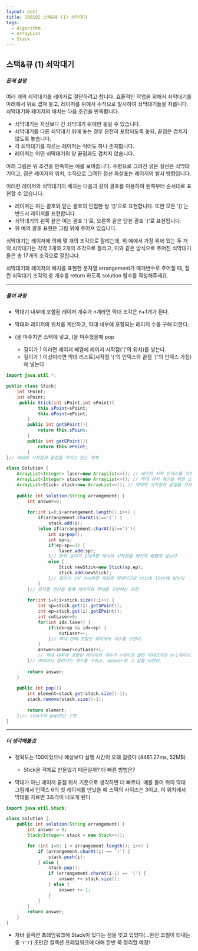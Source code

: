 ```yaml
---
layout: post
title: 190102 스택&큐 (1) 쇠막대기
tags:
  - Algorithm
  - ArrayList	
  - Stack
---
```

## 스택&큐 (1)  쇠막대기
##### 문제 설명

여러 개의 쇠막대기를 레이저로 절단하려고 합니다. 효율적인 작업을 위해서 쇠막대기를 아래에서 위로 겹쳐 놓고, 레이저를 위에서 수직으로 발사하여 쇠막대기들을 자릅니다. 쇠막대기와 레이저의 배치는 다음 조건을 만족합니다.

- 쇠막대기는 자신보다 긴 쇠막대기 위에만 놓일 수 있습니다.
- 쇠막대기를 다른 쇠막대기 위에 놓는 경우 완전히 포함되도록 놓되, 끝점은 겹치지 않도록 놓습니다.
- 각 쇠막대기를 자르는 레이저는 적어도 하나 존재합니다.
- 레이저는 어떤 쇠막대기의 양 끝점과도 겹치지 않습니다.

아래 그림은 위 조건을 만족하는 예를 보여줍니다. 수평으로 그려진 굵은 실선은 쇠막대기이고, 점은 레이저의 위치, 수직으로 그려진 점선 화살표는 레이저의 발사 방향입니다.

이러한 레이저와 쇠막대기의 배치는 다음과 같이 괄호를 이용하여 왼쪽부터 순서대로 표현할 수 있습니다.

* 레이저는 여는 괄호와 닫는 괄호의 인접한 쌍 '()'으로 표현합니다. 또한 모든 '()'는 반드시 레이저를 표현합니다.
* 쇠막대기의 왼쪽 끝은 여는 괄호 '('로, 오른쪽 끝은 닫힌 괄호 ')'로 표현됩니다.
* 위 예의 괄호 표현은 그림 위에 주어져 있습니다.

쇠막대기는 레이저에 의해 몇 개의 조각으로 잘리는데, 위 예에서 가장 위에 있는 두 개의 쇠막대기는 각각 3개와 2개의 조각으로 잘리고, 이와 같은 방식으로 주어진 쇠막대기들은 총 17개의 조각으로 잘립니다.

쇠막대기와 레이저의 배치를 표현한 문자열 arrangement가 매개변수로 주어질 때, 잘린 쇠막대기 조각의 총 개수를 return 하도록 solution 함수를 작성해주세요.

------

##### 풀이 과정

- 막대기 내부에 포함된 레이저 개수가 n개라면 막대 조각은 n+1개가 된다.
- 막대와 레이저의 위치를 계산하고, 막대 내부에 포함되는 레이저 수를 구해 더한다.

- (을 마주치면 스택에 넣고,  )을 마주쳤을때 pop
  - 길이가 1 이라면 레이저 배열에 레이저 시작점('('의 위치)를 넣는다.
  - 길이가 1 이상이라면 막대 리스트(시작점 '('의 인덱스와 끝점 ')'의 인덱스 가짐)에 넣는다

```java
import java.util.*;

public class Stick{
	int sPoint;
	int ePoint;
	 public Stick(int sPoint,int ePoint){
	        this.sPoint=sPoint;
	        this.ePoint=ePoint;
	    }
	    public int getSPoint(){
	        return this.sPoint;
	    }
	    public int getEPoint(){
	        return this.ePoint;
	    }
}// 막대의 시작점과 끝점을 가지고 있는 객체

class Solution {
	ArrayList<Integer> laser=new ArrayList<>(); // 레이저 시작 인덱스를 가진 배열
	ArrayList<Integer> stack=new ArrayList<>(); // 막대 위치 계산을 위한 스택
	ArrayList<Stick> stick=new ArrayList<>(); // 막대의 시작점과 끝점을 가지는 객체의 리스트
	
	public int solution(String arrangement) {
		int answer=0;
		
		for(int i=0;i<arrangement.length();i++) {
			if(arrangement.charAt(i)=='(') {
				stack.add(i);
			}else if(arrangement.charAt(i)==')'){
				int sp=pop();
				int ep=i;
				if(ep-sp==1) {
					laser.add(sp);
				}// 만약 길이가 1이라면 레이저 시작점을 레이저 배열에 넣는다
				else {
					Stick newStick=new Stick(sp,ep);
					stick.add(newStick);
				}// 길이가 1이 아니라면 새로운 막대이므로 stick list에 넣는다
			}
		}// 문자열 연산을 통해 레이저와 막대를 구분하는 과정
		
		for(int i=0;i<stick.size();i++) {
			int sp=stick.get(i).getSPoint();
			int ep=stick.get(i).getEPoint();
			int cutLaser=0;
			for(int idx:laser) {
				if(idx>sp && idx<ep) {
					cutLaser++;
				}// 막대 안에 포함된 레이저의 개수를 구한다.
			}
			answer=answer+cutLaser+1; 
            // 막대 내부에 포함된 레이저의 개수가 n개이면 잘린 막대조각은 n+1개이다.
		}// 막대마다 잘려지는 개수를 구하고, answer에 그 값을 더한다.  
        
		return answer;
	}
	
	public int pop(){
		int element=stack.get(stack.size()-1);
		stack.remove(stack.size()-1);
		
		return element;
	};// stack의 pop연산 구현
}
```



------



##### 더 생각해볼것

- 정확도는 100이었으나 예상보다 실행 시간이 오래 걸렸다 (4461.27ms, 52MB)

  - Stick을 객체로 만들었기 때문일까? 더 빠른 방법은?

- 막대가 아닌 레이저 끝점 위치 기준으로 생각하면 더 빠르다. 예를 들어 위의 막대 그림에서 인덱스 6의 첫 레이저를 만났을 때 스택의 사이즈는 3이고, 이 위치에서 막대를 자르면 3조각이 나오게 된다. 

```java
import java.util.Stack;

class Solution {
    public int solution(String arrangement) {
        int answer = 0;
        Stack<Integer> stack = new Stack<>();

        for (int i=0; i < arrangement.length(); i++) {
            if (arrangement.charAt(i) == '(') {
                stack.push(i);
            } else {
                stack.pop();
                if (arrangement.charAt(i-1) == '(') {
                    answer += stack.size();
                } else {
                    answer += 1;
                }
            }
        }
        return answer;
    }
}  
```

- 자바 컬렉션 프레임워크에 Stack이 있다는 점을 잊고 있었다(...완전 코찔이 티내는중 ㅜㅜ) 조만간 컬렉션 프레임워크에 대해 한번 쭉 정리할 예정!